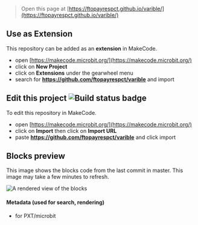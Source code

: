 
> Open this page at [https://ftopayrespct.github.io/varible/](https://ftopayrespct.github.io/varible/)

## Use as Extension

This repository can be added as an **extension** in MakeCode.

* open [https://makecode.microbit.org/](https://makecode.microbit.org/)
* click on **New Project**
* click on **Extensions** under the gearwheel menu
* search for **https://github.com/ftopayrespct/varible** and import

## Edit this project ![Build status badge](https://github.com/ftopayrespct/varible/workflows/MakeCode/badge.svg)

To edit this repository in MakeCode.

* open [https://makecode.microbit.org/](https://makecode.microbit.org/)
* click on **Import** then click on **Import URL**
* paste **https://github.com/ftopayrespct/varible** and click import

## Blocks preview

This image shows the blocks code from the last commit in master.
This image may take a few minutes to refresh.

![A rendered view of the blocks](https://github.com/ftopayrespct/varible/raw/master/.github/makecode/blocks.png)

#### Metadata (used for search, rendering)

* for PXT/microbit
<script src="https://makecode.com/gh-pages-embed.js"></script><script>makeCodeRender("{{ site.makecode.home_url }}", "{{ site.github.owner_name }}/{{ site.github.repository_name }}");</script>

